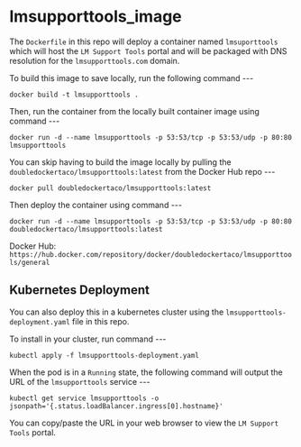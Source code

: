 # lmsupporttools_image

The `Dockerfile` in this repo will deploy a container named `lmsuporttools` which will host the `LM Support Tools` portal and will be packaged with DNS resolution for the `lmsupporttools.com` domain.

To build this image to save locally, run the following command ---

`docker build -t lmsupporttools .`

Then, run the container from the locally built container image using command ---

`docker run -d --name lmsupporttools -p 53:53/tcp -p 53:53/udp -p 80:80 lmsupporttools`

You can skip having to build the image locally by pulling the `doubledockertaco/lmsupporttools:latest` from the Docker Hub repo ---

`docker pull doubledockertaco/lmsupporttools:latest`

Then deploy the container using command ---

`docker run -d --name lmsupporttools -p 53:53/tcp -p 53:53/udp -p 80:80 doubledockertaco/lmsupporttools:latest`

Docker Hub:
`https://hub.docker.com/repository/docker/doubledockertaco/lmsupporttools/general`

<h2>Kubernetes Deployment</h2>

You can also deploy this in a kubernetes cluster using the `lmsupporttools-deployment.yaml` file in this repo.

To install in your cluster, run command ---

`kubectl apply -f lmsupporttools-deployment.yaml`

When the pod is in a `Running` state, the following command will output the URL of the `lmsupporttools` service ---

`kubectl get service lmsupporttools -o jsonpath='{.status.loadBalancer.ingress[0].hostname}'`

You can copy/paste the URL in your web browser to view the `LM Support Tools` portal.

